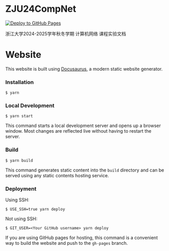 # ZJU24CompNet

[![Deploy to GitHub Pages](https://github.com/lvmiao233/ZJU24CompNet/actions/workflows/deploy.yml/badge.svg?branch=main)](https://github.com/lvmiao233/ZJU24CompNet/actions/workflows/deploy.yml)

浙江大学2024-2025学年秋冬学期 计算机网络 课程实验文档


# Website

This website is built using [Docusaurus](https://docusaurus.io/), a modern static website generator.

### Installation

```
$ yarn
```

### Local Development

```
$ yarn start
```

This command starts a local development server and opens up a browser window. Most changes are reflected live without having to restart the server.

### Build

```
$ yarn build
```

This command generates static content into the `build` directory and can be served using any static contents hosting service.

### Deployment

Using SSH:

```
$ USE_SSH=true yarn deploy
```

Not using SSH:

```
$ GIT_USER=<Your GitHub username> yarn deploy
```

If you are using GitHub pages for hosting, this command is a convenient way to build the website and push to the `gh-pages` branch.
